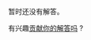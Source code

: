 
暂时还没有解答。

有兴趣[贡献你的解答吗](https://github.com/BFEdev/BFE.dev-solutions/blob/main/problem/implement-curry-with-placeholder_zh.md) ?
